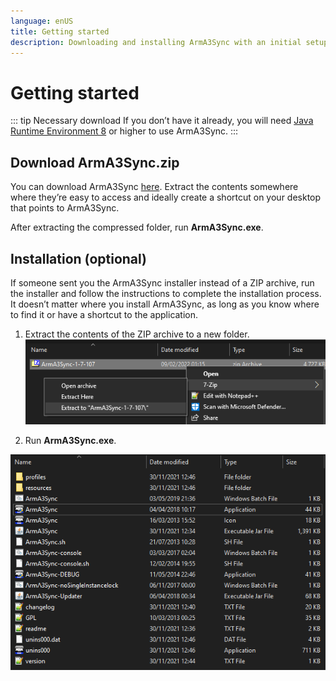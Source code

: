 ```yaml
---
language: enUS
title: Getting started
description: Downloading and installing ArmA3Sync with an initial setup procedure.
---
```


<!---
Explain what repos are and how they work
- Explain that we use ArmA3Sync for the above
- Invite users to first page
-->

# Getting started

::: tip Necessary download
If you don’t have it already, you will need [Java Runtime Environment 8](https://www.java.com/en/download/) or higher to use
ArmA3Sync.
:::

## Download ArmA3Sync.zip

You can download ArmA3Sync [here](https://www.dropbox.com/sh/0vkt7x25xahw4cd/AACHSjIijmWsI6C_Si5hVXyoa?dl=0).
Extract the contents somewhere where they’re easy to access and ideally create a shortcut on your desktop that points to ArmA3Sync.

After extracting
the compressed folder, run **ArmA3Sync.exe**.

## Installation (optional)

If someone sent you the ArmA3Sync installer instead of a ZIP archive, run the
installer and follow the instructions to complete the installation process. It doesn’t
matter where you install ArmA3Sync, as long as you know where to find it or have
a shortcut to the application.

1. Extract the contents of the ZIP archive to a new folder.
![](./resources/1.png)

2. Run **ArmA3Sync.exe**.

![](./resources/2.png)